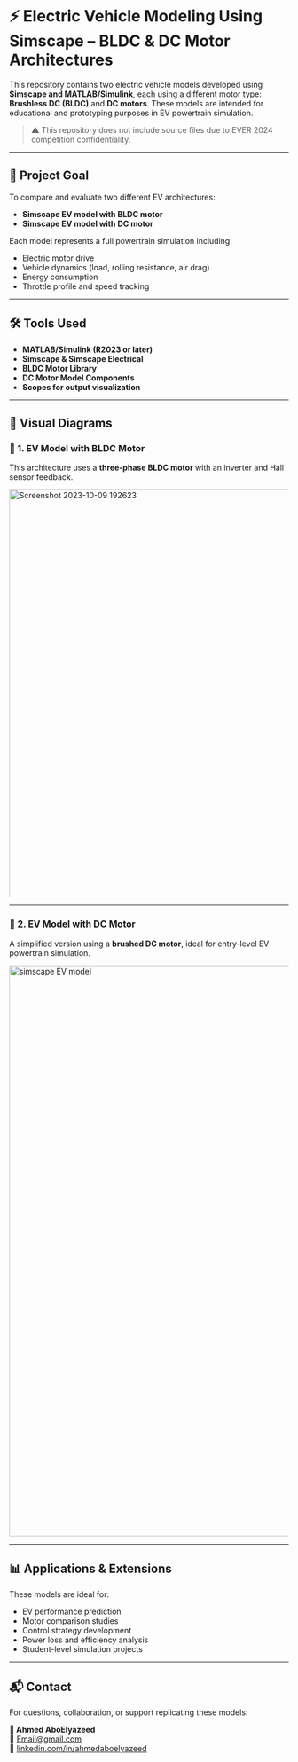 # ⚡ Electric Vehicle Modeling Using Simscape – BLDC & DC Motor Architectures

This repository contains two electric vehicle models developed using **Simscape and MATLAB/Simulink**, each using a different motor type: **Brushless DC (BLDC)** and **DC motors**. These models are intended for educational and prototyping purposes in EV powertrain simulation.

> ⚠️ This repository does not include source files due to EVER 2024 competition confidentiality.

---

## 🎯 Project Goal

To compare and evaluate two different EV architectures:
- **Simscape EV model with BLDC motor**
- **Simscape EV model with DC motor**

Each model represents a full powertrain simulation including:
- Electric motor drive
- Vehicle dynamics (load, rolling resistance, air drag)
- Energy consumption
- Throttle profile and speed tracking

---

## 🛠️ Tools Used

- **MATLAB/Simulink (R2023 or later)**
- **Simscape & Simscape Electrical**
- **BLDC Motor Library**
- **DC Motor Model Components**
- **Scopes for output visualization**

---

## 🧩 Visual Diagrams

### 🚗 1. EV Model with BLDC Motor
This architecture uses a **three-phase BLDC motor** with an inverter and Hall sensor feedback.

<img width="1365" height="736" alt="Screenshot 2023-10-09 192623" src="https://github.com/user-attachments/assets/b6cfde85-39af-4a92-8ab3-2f8df421dc7f" />

---

### 🚙 2. EV Model with DC Motor
A simplified version using a **brushed DC motor**, ideal for entry-level EV powertrain simulation.

<img width="1920" height="1030" alt="simscape EV model " src="https://github.com/user-attachments/assets/b3e49872-b9de-446f-9c7e-73c2f4044190" />

---

## 📊 Applications & Extensions

These models are ideal for:
- EV performance prediction
- Motor comparison studies
- Control strategy development
- Power loss and efficiency analysis
- Student-level simulation projects

---

## 📬 Contact

For questions, collaboration, or support replicating these models:

**👤 Ahmed AboElyazeed**  
📧 [Email@gmail.com](mailto:aboelyazeed7777@gmail.com)  
🔗 [linkedin.com/in/ahmedaboelyazeed](https://www.linkedin.com/in/ahmed-aboelyazeed-43ba22231/)
